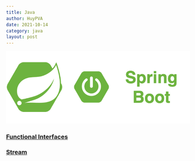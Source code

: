 ```yaml
---
title: Java
author: HuyPVA
date: 2021-10-14
category: java
layout: post
---
```


<div align="center">
    <img src="../assets/images/spring_boot_icon.png"/>
</div>

### [Functional Interfaces](./java-8/java-8-functional-interfaces)
### [Stream](./java-8/java-8-stream)